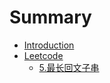 # Summary

* [Introduction](README.md)
* [Leetcode](README.md)
  - [5.最长回文子串](Leetcode/longestPalindromicSubstring.md)

